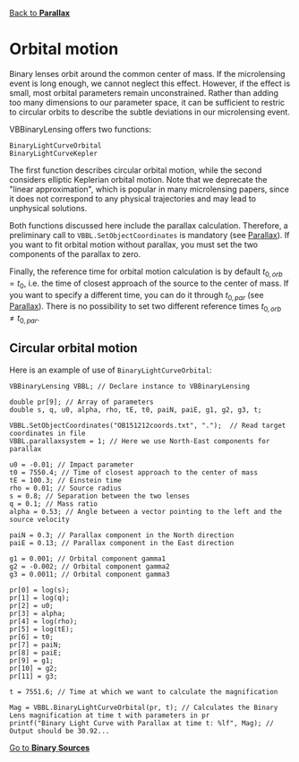 [Back to **Parallax**](Parallax.md)

# Orbital motion

Binary lenses orbit around the common center of mass. If the microlensing event is long enough, we cannot neglect this effect. However, if the effect is small, most orbital parameters remain unconstrained. Rather than adding too many dimensions to our parameter space, it can be sufficient to restric to circular orbits to describe the subtle deviations in our microlensing event.

VBBinaryLensing offers two functions:

```
BinaryLightCurveOrbital
BinaryLightCurveKepler
```

The first function describes circular orbital motion, while the second considers elliptic Keplerian orbital motion. Note that we deprecate the "linear approximation", which is popular in many microlensing papers, since it does not correspond to any physical trajectories and may lead to unphysical solutions.

Both functions discussed here include the parallax calculation. Therefore, a preliminary call to `VBBL.SetObjectCoordinates` is mandatory (see [Parallax](Parallax.md)). If you want to fit orbital motion without parallax, you must set the two components of the parallax to zero.

Finally, the reference time for orbital motion calculation is by default $t_{0,orb}=t_0$, i.e. the time of closest approach of the source to the center of mass. If you want to specify a different time, you can do it through $t_{0,par}$ (see [Parallax](Parallax.md#reference-time-for-parallax-t_0par)). There is no possibility to set two different reference times $t_{0,orb} \neq t_{0,par}$.

## Circular orbital motion

Here is an example of use of `BinaryLightCurveOrbital`:

```
VBBinaryLensing VBBL; // Declare instance to VBBinaryLensing

double pr[9]; // Array of parameters
double s, q, u0, alpha, rho, tE, t0, paiN, paiE, g1, g2, g3, t;

VBBL.SetObjectCoordinates("OB151212coords.txt", ".");  // Read target coordinates in file
VBBL.parallaxsystem = 1; // Here we use North-East components for parallax

u0 = -0.01; // Impact parameter
t0 = 7550.4; // Time of closest approach to the center of mass
tE = 100.3; // Einstein time
rho = 0.01; // Source radius
s = 0.8; // Separation between the two lenses
q = 0.1; // Mass ratio
alpha = 0.53; // Angle between a vector pointing to the left and the source velocity

paiN = 0.3; // Parallax component in the North direction
paiE = 0.13; // Parallax component in the East direction

g1 = 0.001; // Orbital component gamma1
g2 = -0.002; // Orbital component gamma2
g3 = 0.0011; // Orbital component gamma3

pr[0] = log(s);
pr[1] = log(q);
pr[2] = u0;
pr[3] = alpha;
pr[4] = log(rho);
pr[5] = log(tE);
pr[6] = t0;
pr[7] = paiN;
pr[8] = paiE;
pr[9] = g1;
pr[10] = g2;
pr[11] = g3;

t = 7551.6; // Time at which we want to calculate the magnification

Mag = VBBL.BinaryLightCurveOrbital(pr, t); // Calculates the Binary Lens magnification at time t with parameters in pr
printf("Binary Light Curve with Parallax at time t: %lf", Mag); // Output should be 30.92...
```



[Go to **Binary Sources**](BinarySources.md)
